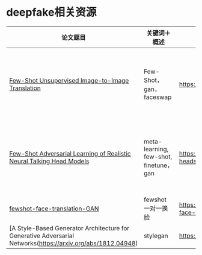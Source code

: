 # deepfake相关资源

|    论文题目    |   关键词＋概述   | 资源路径 | 说明（创新点） |
| ----------- | ------------------- | ----- | -------|
|[Few-Shot Unsupervised Image-to-Image Translation](https://arxiv.org/pdf/1905.01723.pdf)|Few-Shot，gan，faceswap|https://github.com/NVlabs/FUNIT|一个src图片，多个des图片（属于同一类别），主要加入了判断是否是des类别的一个dis loss|
|[Few-Shot Adversarial Learning of Realistic Neural Talking Head Models](https://arxiv.org/pdf/1905.08233v1.pdf)|meta-learning, few-shot, finetune，gan|https://github.com/grey-eye/talking-heads|主要使用了一个Embedder层对相同person进行映射，在discriminator使用了projection层|
|[fewshot-face-translation-GAN](https://github.com/shaoanlu/fewshot-face-translation-GAN)|fewshot 一对一换脸|https://github.com/shaoanlu/fewshot-face-translation-GAN|一个src图片，一个des图片|
|[A Style-Based Generator Architecture for Generative Adversarial Networks(https://arxiv.org/abs/1812.04948)|stylegan|https://github.com/NVlabs/stylegan||
